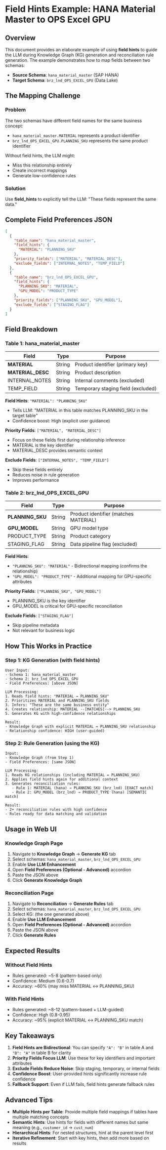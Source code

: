 # Field Hints Example: HANA Material Master to OPS Excel GPU

## Overview

This document provides an elaborate example of using **field hints** to guide the LLM during Knowledge Graph (KG) generation and reconciliation rule generation. The example demonstrates how to map fields between two schemas:

- **Source Schema**: `hana_material_master` (SAP HANA)
- **Target Schema**: `brz_lnd_OPS_EXCEL_GPU` (Data Lake)

## The Mapping Challenge

### Problem
The two schemas have different field names for the same business concept:
- `hana_material_master.MATERIAL` represents a product identifier
- `brz_lnd_OPS_EXCEL_GPU.PLANNING_SKU` represents the same product identifier

Without field hints, the LLM might:
- Miss this relationship entirely
- Create incorrect mappings
- Generate low-confidence rules

### Solution
Use **field_hints** to explicitly tell the LLM: "These fields represent the same data."

## Complete Field Preferences JSON

```json
[
  {
    "table_name": "hana_material_master",
    "field_hints": {
      "MATERIAL": "PLANNING_SKU"
    },
    "priority_fields": ["MATERIAL", "MATERIAL_DESC"],
    "exclude_fields": ["INTERNAL_NOTES", "TEMP_FIELD"]
  },
  {
    "table_name": "brz_lnd_OPS_EXCEL_GPU",
    "field_hints": {
      "PLANNING_SKU": "MATERIAL",
      "GPU_MODEL": "PRODUCT_TYPE"
    },
    "priority_fields": ["PLANNING_SKU", "GPU_MODEL"],
    "exclude_fields": ["STAGING_FLAG"]
  }
]
```

## Field Breakdown

### Table 1: hana_material_master

| Field | Type | Purpose |
|-------|------|---------|
| **MATERIAL** | String | Product identifier (primary key) |
| **MATERIAL_DESC** | String | Product description |
| INTERNAL_NOTES | String | Internal comments (excluded) |
| TEMP_FIELD | String | Temporary staging field (excluded) |

**Field Hints**: `"MATERIAL": "PLANNING_SKU"`
- Tells LLM: "MATERIAL in this table matches PLANNING_SKU in the target table"
- Confidence boost: High (explicit user guidance)

**Priority Fields**: `["MATERIAL", "MATERIAL_DESC"]`
- Focus on these fields first during relationship inference
- MATERIAL is the key identifier
- MATERIAL_DESC provides semantic context

**Exclude Fields**: `["INTERNAL_NOTES", "TEMP_FIELD"]`
- Skip these fields entirely
- Reduces noise in rule generation
- Improves performance

### Table 2: brz_lnd_OPS_EXCEL_GPU

| Field | Type | Purpose |
|-------|------|---------|
| **PLANNING_SKU** | String | Product identifier (matches MATERIAL) |
| **GPU_MODEL** | String | GPU model type |
| PRODUCT_TYPE | String | Product category |
| STAGING_FLAG | String | Data pipeline flag (excluded) |

**Field Hints**: 
- `"PLANNING_SKU": "MATERIAL"` - Bidirectional mapping (confirms the relationship)
- `"GPU_MODEL": "PRODUCT_TYPE"` - Additional mapping for GPU-specific attributes

**Priority Fields**: `["PLANNING_SKU", "GPU_MODEL"]`
- PLANNING_SKU is the key identifier
- GPU_MODEL is critical for GPU-specific reconciliation

**Exclude Fields**: `["STAGING_FLAG"]`
- Skip pipeline metadata
- Not relevant for business logic

## How This Works in Practice

### Step 1: KG Generation (with field hints)
```
User Input:
- Schema 1: hana_material_master
- Schema 2: brz_lnd_OPS_EXCEL_GPU
- Field Preferences: [above JSON]

LLM Processing:
1. Reads field hints: "MATERIAL → PLANNING_SKU"
2. Prioritizes MATERIAL and PLANNING_SKU fields
3. Infers: "These are the same business entity"
4. Creates relationship: MATERIAL --[MATCHES]--> PLANNING_SKU
5. Generates KG with high-confidence relationships

Result:
- Knowledge Graph with explicit MATERIAL ↔ PLANNING_SKU relationship
- Relationship confidence: HIGH (user-guided)
```

### Step 2: Rule Generation (using the KG)
```
Input:
- Knowledge Graph (from Step 1)
- Field Preferences: [same JSON]

LLM Processing:
1. Reads KG relationships (including MATERIAL ↔ PLANNING_SKU)
2. Applies field hints again for additional context
3. Generates reconciliation rules:
   - Rule 1: MATERIAL (hana) → PLANNING_SKU (brz_lnd) [EXACT match]
   - Rule 2: GPU_MODEL (brz_lnd) → PRODUCT_TYPE (hana) [SEMANTIC match]

Result:
- 2+ reconciliation rules with high confidence
- Rules ready for data matching and validation
```

## Usage in Web UI

### Knowledge Graph Page
1. Navigate to **Knowledge Graph** → **Generate KG** tab
2. Select schemas: `hana_material_master`, `brz_lnd_OPS_EXCEL_GPU`
3. Enable **Use LLM Enhancement**
4. Open **Field Preferences (Optional - Advanced)** accordion
5. Paste the JSON above
6. Click **Generate Knowledge Graph**

### Reconciliation Page
1. Navigate to **Reconciliation** → **Generate Rules** tab
2. Select schemas: `hana_material_master`, `brz_lnd_OPS_EXCEL_GPU`
3. Select KG: (the one generated above)
4. Enable **Use LLM Enhancement**
5. Open **Field Preferences (Optional - Advanced)** accordion
6. Paste the JSON above
7. Click **Generate Rules**

## Expected Results

### Without Field Hints
- Rules generated: ~5-8 (pattern-based only)
- Confidence: Medium (0.6-0.7)
- Accuracy: ~60% (may miss MATERIAL ↔ PLANNING_SKU)

### With Field Hints
- Rules generated: ~8-12 (pattern-based + LLM-guided)
- Confidence: High (0.8-0.95)
- Accuracy: ~95% (explicit MATERIAL ↔ PLANNING_SKU match)

## Key Takeaways

1. **Field Hints are Bidirectional**: You can specify `"A": "B"` in table A and `"B": "A"` in table B for clarity
2. **Priority Fields Focus LLM**: Use these for key identifiers and important attributes
3. **Exclude Fields Reduce Noise**: Skip staging, temporary, or internal fields
4. **Confidence Boost**: User-provided hints significantly increase rule confidence
5. **Fallback Support**: Even if LLM fails, field hints generate fallback rules

## Advanced Tips

- **Multiple Hints per Table**: Provide multiple field mappings if tables have multiple matching concepts
- **Semantic Hints**: Use hints for fields with different names but same meaning (e.g., `customer_id` → `cust_num`)
- **Hierarchical Hints**: For nested structures, hint at the parent level first
- **Iterative Refinement**: Start with key hints, then add more based on results


